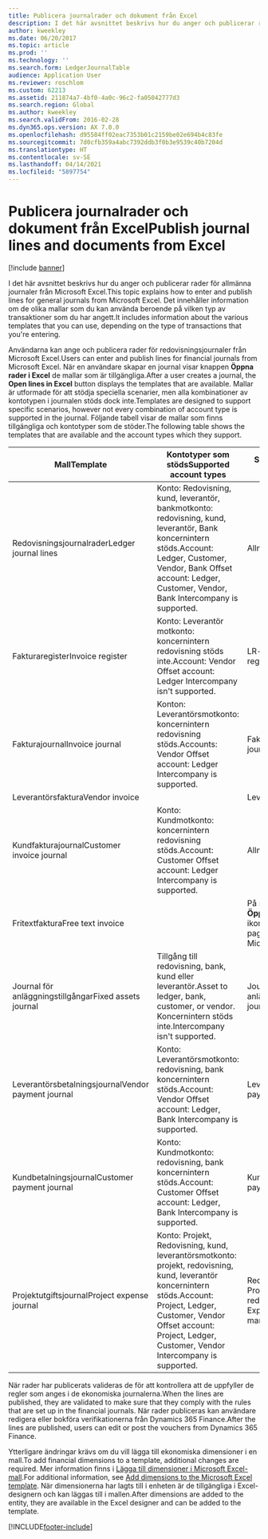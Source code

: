 ```yaml
---
title: Publicera journalrader och dokument från Excel
description: I det här avsnittet beskrivs hur du anger och publicerar rader för allmänna journaler från Microsoft Excel. Det innehåller information om de olika mallar som du kan använda beroende på vilken typ av transaktioner som du har angett.
author: kweekley
ms.date: 06/20/2017
ms.topic: article
ms.prod: ''
ms.technology: ''
ms.search.form: LedgerJournalTable
audience: Application User
ms.reviewer: roschlom
ms.custom: 62213
ms.assetid: 211874a7-4bf0-4a0c-96c2-fa05042777d3
ms.search.region: Global
ms.author: kweekley
ms.search.validFrom: 2016-02-28
ms.dyn365.ops.version: AX 7.0.0
ms.openlocfilehash: d95584ff02eac7353b01c2159be02e694b4c83fe
ms.sourcegitcommit: 7d0cfb359a4abc7392ddb3f0b3e9539c40b7204d
ms.translationtype: HT
ms.contentlocale: sv-SE
ms.lasthandoff: 04/14/2021
ms.locfileid: "5897754"
---
```

# <a name="publish-journal-lines-and-documents-from-excel"></a><span data-ttu-id="191df-104">Publicera journalrader och dokument från Excel</span><span class="sxs-lookup"><span data-stu-id="191df-104">Publish journal lines and documents from Excel</span></span>

[!include [banner](../includes/banner.md)]

<span data-ttu-id="191df-105">I det här avsnittet beskrivs hur du anger och publicerar rader för allmänna journaler från Microsoft Excel.</span><span class="sxs-lookup"><span data-stu-id="191df-105">This topic explains how to enter and publish lines for general journals from Microsoft Excel.</span></span> <span data-ttu-id="191df-106">Det innehåller information om de olika mallar som du kan använda beroende på vilken typ av transaktioner som du har angett.</span><span class="sxs-lookup"><span data-stu-id="191df-106">It includes information about the various templates that you can use, depending on the type of transactions that you're entering.</span></span>

<span data-ttu-id="191df-107">Användarna kan ange och publicera rader för redovisningsjournaler från Microsoft Excel.</span><span class="sxs-lookup"><span data-stu-id="191df-107">Users can enter and publish lines for financial journals from Microsoft Excel.</span></span> <span data-ttu-id="191df-108">När en användare skapar en journal visar knappen **Öppna rader i Excel** de mallar som är tillgängliga.</span><span class="sxs-lookup"><span data-stu-id="191df-108">After a user creates a journal, the **Open lines in Excel** button displays the templates that are available.</span></span> <span data-ttu-id="191df-109">Mallar är utformade för att stödja speciella scenarier, men alla kombinationer av kontotypen i journalen stöds dock inte.</span><span class="sxs-lookup"><span data-stu-id="191df-109">Templates are designed to support specific scenarios, however not every combination of account type is supported in the journal.</span></span> <span data-ttu-id="191df-110">Följande tabell visar de mallar som finns tillgängliga och kontotyper som de stöder.</span><span class="sxs-lookup"><span data-stu-id="191df-110">The following table shows the templates that are available and the account types which they support.</span></span>

| <span data-ttu-id="191df-111">Mall</span><span class="sxs-lookup"><span data-stu-id="191df-111">Template</span></span>             | <span data-ttu-id="191df-112">Kontotyper som stöds</span><span class="sxs-lookup"><span data-stu-id="191df-112">Supported account types</span></span> | <span data-ttu-id="191df-113">Så här öppnar du mallen</span><span class="sxs-lookup"><span data-stu-id="191df-113">How to access the template</span></span>                                                          |
|--------------------------|-------------------------------------------------------------------------------------------------------------------------|-----------------------------------------------------------------------------------------|
| <span data-ttu-id="191df-114">Redovisningsjournalrader</span><span class="sxs-lookup"><span data-stu-id="191df-114">Ledger journal lines</span></span>     | <span data-ttu-id="191df-115">Konto: Redovisning, kund, leverantör, bankmotkonto: redovisning, kund, leverantör, Bank koncernintern stöds.</span><span class="sxs-lookup"><span data-stu-id="191df-115">Account: Ledger, Customer, Vendor, Bank Offset account: Ledger, Customer, Vendor, Bank Intercompany is supported.</span></span>       | <span data-ttu-id="191df-116">Allmän journal</span><span class="sxs-lookup"><span data-stu-id="191df-116">General journal</span></span>                                                                         |
| <span data-ttu-id="191df-117">Fakturaregister</span><span class="sxs-lookup"><span data-stu-id="191df-117">Invoice register</span></span>         | <span data-ttu-id="191df-118">Konto: Leverantör motkonto: koncernintern redovisning stöds inte.</span><span class="sxs-lookup"><span data-stu-id="191df-118">Account: Vendor Offset account: Ledger Intercompany isn't supported.</span></span>                                                    | <span data-ttu-id="191df-119">LR-fakturaregister</span><span class="sxs-lookup"><span data-stu-id="191df-119">AP invoice register</span></span>                                                                     |
| <span data-ttu-id="191df-120">Fakturajournal</span><span class="sxs-lookup"><span data-stu-id="191df-120">Invoice journal</span></span>          | <span data-ttu-id="191df-121">Konton: Leverantörsmotkonto: koncernintern redovisning stöds.</span><span class="sxs-lookup"><span data-stu-id="191df-121">Accounts: Vendor Offset account: Ledger Intercompany is supported.</span></span>                                                      | <span data-ttu-id="191df-122">Fakturajournal för LR</span><span class="sxs-lookup"><span data-stu-id="191df-122">AP invoice journal</span></span>                                                                      |
| <span data-ttu-id="191df-123">Leverantörsfaktura</span><span class="sxs-lookup"><span data-stu-id="191df-123">Vendor invoice</span></span>           |                                                                                                                         | <span data-ttu-id="191df-124">Leverantörsfaktura</span><span class="sxs-lookup"><span data-stu-id="191df-124">Vendor invoice</span></span>                                                                          |
| <span data-ttu-id="191df-125">Kundfakturajournal</span><span class="sxs-lookup"><span data-stu-id="191df-125">Customer invoice journal</span></span> | <span data-ttu-id="191df-126">Konto: Kundmotkonto: koncernintern redovisning stöds.</span><span class="sxs-lookup"><span data-stu-id="191df-126">Account: Customer Offset account: Ledger Intercompany is supported.</span></span>                                                     | <span data-ttu-id="191df-127">Allmän journal</span><span class="sxs-lookup"><span data-stu-id="191df-127">General journal</span></span>                                                                         |
| <span data-ttu-id="191df-128">Fritextfaktura</span><span class="sxs-lookup"><span data-stu-id="191df-128">Free text invoice</span></span>        |                                                                                                                         | <span data-ttu-id="191df-129">På sidan **Fritextfaktura**, klicka på **Öppna i Excel** (Microsoft Office-ikonen).</span><span class="sxs-lookup"><span data-stu-id="191df-129">On the **Free text invoice** page, click **Open in Excel** (the Microsoft Office icon).</span></span> |
| <span data-ttu-id="191df-130">Journal för anläggningstillgångar</span><span class="sxs-lookup"><span data-stu-id="191df-130">Fixed assets journal</span></span>     | <span data-ttu-id="191df-131">Tillgång till redovisning, bank, kund eller leverantör.</span><span class="sxs-lookup"><span data-stu-id="191df-131">Asset to ledger, bank, customer, or vendor.</span></span> <span data-ttu-id="191df-132">Koncernintern stöds inte.</span><span class="sxs-lookup"><span data-stu-id="191df-132">Intercompany isn't supported.</span></span>                                               | <span data-ttu-id="191df-133">Journal för anläggningstillgångar</span><span class="sxs-lookup"><span data-stu-id="191df-133">Fixed asset journal</span></span>                                                                     |
| <span data-ttu-id="191df-134">Leverantörsbetalningsjournal</span><span class="sxs-lookup"><span data-stu-id="191df-134">Vendor payment journal</span></span>   | <span data-ttu-id="191df-135">Konto: Leverantörsmotkonto: redovisning, bank koncernintern stöds.</span><span class="sxs-lookup"><span data-stu-id="191df-135">Account: Vendor Offset account: Ledger, Bank Intercompany is supported.</span></span>                                                 | <span data-ttu-id="191df-136">Leverantörsbetalningsjournal</span><span class="sxs-lookup"><span data-stu-id="191df-136">Vendor payment journal</span></span>                                                                  |
| <span data-ttu-id="191df-137">Kundbetalningsjournal</span><span class="sxs-lookup"><span data-stu-id="191df-137">Customer payment journal</span></span> | <span data-ttu-id="191df-138">Konto: Kundmotkonto: redovisning, bank koncernintern stöds.</span><span class="sxs-lookup"><span data-stu-id="191df-138">Account: Customer Offset account: Ledger, Bank Intercompany is supported.</span></span>                                               | <span data-ttu-id="191df-139">Kundbetalningsjournal</span><span class="sxs-lookup"><span data-stu-id="191df-139">Customer payment journal</span></span>                                                                |
| <span data-ttu-id="191df-140">Projektutgiftsjournal</span><span class="sxs-lookup"><span data-stu-id="191df-140">Project expense journal</span></span>  | <span data-ttu-id="191df-141">Konto: Projekt, Redovisning, kund, leverantörsmotkonto: projekt, redovisning, kund, leverantör koncernintern stöds.</span><span class="sxs-lookup"><span data-stu-id="191df-141">Account: Project, Ledger, Customer, Vendor Offset account: Project, Ledger, Customer, Vendor Intercompany is supported.</span></span> | <span data-ttu-id="191df-142">Redovisningsjournal utgift (under Projekthantering och redovisning)</span><span class="sxs-lookup"><span data-stu-id="191df-142">General journal Expense (under Project management and accounting)</span></span>                       |

<span data-ttu-id="191df-143">När rader har publicerats valideras de för att kontrollera att de uppfyller de regler som anges i de ekonomiska journalerna.</span><span class="sxs-lookup"><span data-stu-id="191df-143">When the lines are published, they are validated to make sure that they comply with the rules that are set up in the financial journals.</span></span> <span data-ttu-id="191df-144">När rader publiceras kan användare redigera eller bokföra verifikationerna från Dynamics 365 Finance.</span><span class="sxs-lookup"><span data-stu-id="191df-144">After the lines are published, users can edit or post the vouchers from Dynamics 365 Finance.</span></span> 

<span data-ttu-id="191df-145">Ytterligare ändringar krävs om du vill lägga till ekonomiska dimensioner i en mall.</span><span class="sxs-lookup"><span data-stu-id="191df-145">To add financial dimensions to a template, additional changes are required.</span></span> <span data-ttu-id="191df-146">Mer information finns i [Lägga till dimensioner i Microsoft Excel-mall](../../fin-ops-core/dev-itpro/financial/add-dimensions-excel-templates.md).</span><span class="sxs-lookup"><span data-stu-id="191df-146">For additional information, see [Add dimensions to the Microsoft Excel template](../../fin-ops-core/dev-itpro/financial/add-dimensions-excel-templates.md).</span></span> <span data-ttu-id="191df-147">När dimensionerna har lagts till i enheten är de tillgängliga i Excel-designern och kan läggas till i mallen.</span><span class="sxs-lookup"><span data-stu-id="191df-147">After dimensions are added to the entity, they are available in the Excel designer and can be added to the template.</span></span>







[!INCLUDE[footer-include](../../includes/footer-banner.md)]